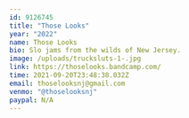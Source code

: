 ```yaml
---
id: 9126745
title: "Those Looks"
year: "2022"
name: Those Looks
bio: Slo jams from the wilds of New Jersey.
image: /uploads/trucksluts-1-.jpg
link: https://thoselooks.bandcamp.com/
time: 2021-09-20T23:48:38.032Z
email: thoselooksnj@gmail.com
venmo: "@thoselooksnj"
paypal: N/A
---
```

